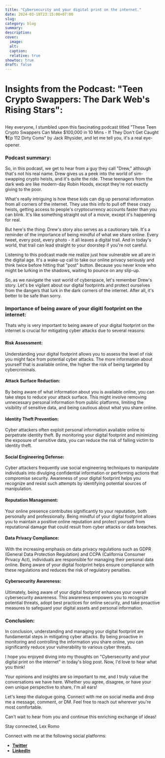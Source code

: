 ```yaml
---
title: "Cybersecurity and your digital print on the internet."
date: 2024-03-18T23:15:00+07:00
slug: 
category: blog 
summary:
description: 
cover:
  image:    
  alt:
  caption: 
  relative: true
showtoc: true
draft: false
---
```


# Insights from the Podcast: "Teen Crypto Swappers: The Dark Web's Rising Stars":
 
##
Hey everyone, I stumbled upon this fascinating podcast titled "These Teen Crypto Swappers Can Make $100,000 in 10 Mins - If They Don't Get Caught🎙Ep 112 Dirty Coms" by Jack Rhysider, and let me tell you, it's a real eye-opener.
### Podcast summary:
So, in this podcast, we get to hear from a guy they call "Drew," although that's not his real name. Drew gives us a peek into the world of sim-swapping crypto heists, and it's quite the ride. These teenagers from the dark web are like modern-day Robin Hoods, except they're not exactly giving to the poor.

What's really intriguing is how these kids can dig up personal information from all corners of the internet. They use this info to pull off these crazy heists, getting access to people's cryptocurrency accounts faster than you can blink. It's like something straight out of a movie, except it's happening for real.

But here's the thing: Drew's story also serves as a cautionary tale. It's a reminder of the importance of being mindful of what we share online. Every tweet, every post, every photo - it all leaves a digital trail. And in today's world, that trail can lead straight to your doorstep if you're not careful.

Listening to this podcast made me realize just how vulnerable we all are in the digital age. It's a wake-up call to take our online privacy seriously and think twice before hitting that "post" button. Because you never know who might be lurking in the shadows, waiting to pounce on any slip-up.

So, as we navigate the vast world of cyberspace, let's remember Drew's story. Let's be vigilant about our digital footprints and protect ourselves from the dangers that lurk in the dark corners of the internet. After all, it's better to be safe than sorry.
### Importance of being aware of your digitl footprint on the internet:
Thats why is very important to being aware of your digital footprint on the internet is crucial for mitigating cyber attacks due to several reasons:
###
#### Risk Assessment: 
Understanding your digital footprint allows you to assess the level of risk you might face from potential cyber attacks. The more information about yourself that is available online, the higher the risk of being targeted by cybercriminals.

#### Attack Surface Reduction: 
By being aware of what information about you is available online, you can take steps to reduce your attack surface. This might involve removing unnecessary personal information from public platforms, limiting the visibility of sensitive data, and being cautious about what you share online.

#### Identity Theft Prevention: 
Cyber attackers often exploit personal information available online to perpetrate identity theft. By monitoring your digital footprint and minimizing the exposure of sensitive data, you can reduce the risk of falling victim to identity theft.

#### Social Engineering Defense: 
Cyber attackers frequently use social engineering techniques to manipulate individuals into divulging confidential information or performing actions that compromise security. Awareness of your digital footprint helps you recognize and resist such attempts by identifying potential sources of manipulation.

#### Reputation Management: 
Your online presence contributes significantly to your reputation, both personally and professionally. Being mindful of your digital footprint allows you to maintain a positive online reputation and protect yourself from reputational damage that could result from cyber attacks or data breaches.

#### Data Privacy Compliance: 
With the increasing emphasis on data privacy regulations such as GDPR (General Data Protection Regulation) and CCPA (California Consumer Privacy Act), individuals are responsible for managing their personal data online. Being aware of your digital footprint helps ensure compliance with these regulations and reduces the risk of regulatory penalties.

#### Cybersecurity Awareness: 
Ultimately, being aware of your digital footprint enhances your overall cybersecurity awareness. This awareness empowers you to recognize potential threats, adopt best practices for online security, and take proactive measures to safeguard your digital assets and personal information.

### Conclusion:
In conclusion, understanding and managing your digital footprint are fundamental steps in mitigating cyber attacks. By being proactive in monitoring and controlling the information you share online, you can significantly reduce your vulnerability to various cyber threats.

I hope you enjoyed diving into my thoughts on "Cybersecurity and your digital print on the internet" in today's blog post. Now, I'd love to hear what you think!

Your opinions and insights are so important to me, and I truly value the conversations we have here. Whether you agree, disagree, or have your own unique perspective to share, I'm all ears!

Let's keep the dialogue going. Connect with me on social media and drop me a message, comment, or DM. Feel free to reach out wherever you're most comfortable.

Can't wait to hear from you and continue this enriching exchange of ideas!

Stay connected,
Lex Romo


Connect with me at the following social platforms:
- [**Twitter**](https://twitter.com/lexromoo)
- [**LinkedIn**](https://www.linkedin.com/in/alex-romo-0b720a2a2/)

